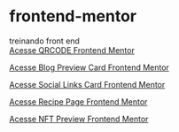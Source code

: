 # frontend-mentor
 treinando front end <br>
  <a href="https://erick-caua.github.io/frontend-mentor/qr-code-component-main/" target="_blank"> Acesse QRCODE Frontend Mentor</a>

  <a href="https://erick-caua.github.io/frontend-mentor/blog-preview-card-main/" target="_blank"> Acesse Blog Preview Card Frontend Mentor</a><br>
  
<a href="https://erick-caua.github.io/frontend-mentor/social-links-profile-main/" target="_blank"> Acesse Social Links Card Frontend Mentor</a>

<a href="https://erick-caua.github.io/frontend-mentor/recipe-page-main/" target="_blank"> Acesse Recipe Page Frontend Mentor</a>

<a href="https://erick-caua.github.io/frontend-mentor/nft-preview-card-component-main/" target="_blank"> Acesse NFT Preview Frontend Mentor</a>

